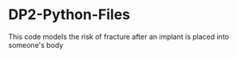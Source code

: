 # DP2-Python-Files
 This code models the risk of fracture after an implant is placed into someone's body
